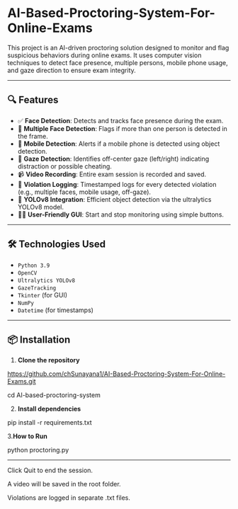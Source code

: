 # AI-Based-Proctoring-System-For-Online-Exams

This project is an AI-driven proctoring solution designed to monitor and flag suspicious behaviors during online exams. It uses computer vision techniques to detect face presence, multiple persons, mobile phone usage, and gaze direction to ensure exam integrity.

---

## 🔍 Features

- ✅ **Face Detection**: Detects and tracks face presence during the exam.
- 👥 **Multiple Face Detection**: Flags if more than one person is detected in the frame.
- 📵 **Mobile Detection**: Alerts if a mobile phone is detected using object detection.
- 👀 **Gaze Detection**: Identifies off-center gaze (left/right) indicating distraction or possible cheating.
- 📹 **Video Recording**: Entire exam session is recorded and saved.
- 📝 **Violation Logging**: Timestamped logs for every detected violation (e.g., multiple faces, mobile usage, off-gaze).
- 🧠 **YOLOv8 Integration**: Efficient object detection via the ultralytics YOLOv8 model.
- 🧑‍💻 **User-Friendly GUI**: Start and stop monitoring using simple buttons.

---

## 🛠️ Technologies Used

- `Python 3.9`
- `OpenCV`
- `Ultralytics YOLOv8`
- `GazeTracking`
- `Tkinter` (for GUI)
- `NumPy`
- `Datetime` (for timestamps)

---

## 📦 Installation

1. **Clone the repository**
   
https://github.com/chSunayana1/AI-Based-Proctoring-System-For-Online-Exams.git

cd AI-based-proctoring-system

2. **Install dependencies**
   
pip install -r requirements.txt

3.**How to Run**

python proctoring.py

---

Click Quit to end the session.

A video will be saved in the root folder.

Violations are logged in separate .txt files.
